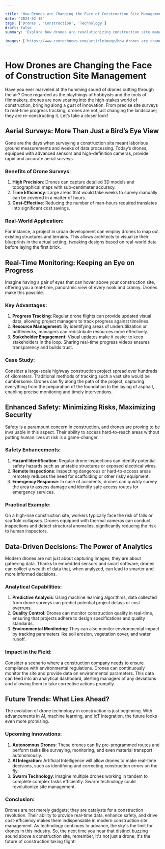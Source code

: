 ```yaml
---

title: 'How Drones are Changing the Face of Construction Site Management'
date: '2024-02-15'
tags: ['Drones', 'Construction', 'Technology']
draft: false
summary: 'Explore how drones are revolutionizing construction site management with real-time data, improved safety, and enhanced efficiency.'

images: ['https://www.contechnews.com/articleimage/how_drones_are_changing_the_face_of_construction_site_management.webp']
---
```


# How Drones are Changing the Face of Construction Site Management

Have you ever marveled at the humming sound of drones cutting through the air? Once regarded as the playthings of hobbyists and the tools of filmmakers, drones are now soaring into the high-stakes world of construction, bringing along a gust of innovation. From precise site surveys to real-time progress tracking, drones are not just changing the landscape; they are re-constructing it. Let’s take a closer look!

## Aerial Surveys: More Than Just a Bird’s Eye View

Gone are the days when surveying a construction site meant laborious ground measurements and weeks of data processing. Today’s drones, equipped with advanced sensors and high-definition cameras, provide rapid and accurate aerial surveys.

### Benefits of Drone Surveys:

1. **High Precision**: Drones can capture detailed 3D models and topographical maps with sub-centimeter accuracy.
2. **Time Efficiency**: Large areas that would take weeks to survey manually can be covered in a matter of hours.
3. **Cost-Effective**: Reducing the number of man-hours required translates into significant cost savings.

### Real-World Application:

For instance, a project in urban development can employ drones to map out existing structures and terrains. This allows architects to visualize their blueprints in the actual setting, tweaking designs based on real-world data before laying the first brick.

## Real-Time Monitoring: Keeping an Eye on Progress

Imagine having a pair of eyes that can hover above your construction site, offering you a real-time, panoramic view of every nook and cranny. Drones make this possible.

### Key Advantages:

1. **Progress Tracking**: Regular drone flights can provide updated visual data, allowing project managers to track progress against timelines.
2. **Resource Management**: By identifying areas of underutilization or bottlenecks, managers can redistribute resources more effectively.
3. **Stakeholder Engagement**: Visual updates make it easier to keep stakeholders in the loop. Sharing real-time progress videos ensures transparency and builds trust.

### Case Study:

Consider a large-scale highway construction project spread over hundreds of kilometers. Traditional methods of tracking such a vast site would be cumbersome. Drones can fly along the path of the project, capturing everything from the preparation of the foundation to the laying of asphalt, enabling precise monitoring and timely interventions.

## Enhanced Safety: Minimizing Risks, Maximizing Security

Safety is a paramount concern in construction, and drones are proving to be invaluable in this aspect. Their ability to access hard-to-reach areas without putting human lives at risk is a game-changer.

### Safety Enhancements:

1. **Hazard Identification**: Regular drone inspections can identify potential safety hazards such as unstable structures or exposed electrical wires.
2. **Remote Inspections**: Inspecting dangerous or hard-to-access areas remotely reduces the need for scaffolding or other risky equipment.
3. **Emergency Response**: In case of accidents, drones can quickly survey the area to assess damage and identify safe access routes for emergency services.

### Practical Example:

On a high-rise construction site, workers typically face the risk of falls or scaffold collapses. Drones equipped with thermal cameras can conduct inspections and detect structural anomalies, significantly reducing the risk to human inspectors.

## Data-Driven Decisions: The Power of Analytics

Modern drones are not just about capturing images; they are about gathering data. Thanks to embedded sensors and smart software, drones can collect a wealth of data that, when analyzed, can lead to smarter and more informed decisions.

### Analytical Capabilities:

1. **Predictive Analysis**: Using machine learning algorithms, data collected from drone surveys can predict potential project delays or cost overruns.
2. **Quality Control**: Drones can monitor construction quality in real-time, ensuring that projects adhere to design specifications and quality standards.
3. **Environmental Monitoring**: They can also monitor environmental impact by tracking parameters like soil erosion, vegetation cover, and water runoff.

### Impact in the Field:

Consider a scenario where a construction company needs to ensure compliance with environmental regulations. Drones can continuously monitor the site and provide data on environmental parameters. This data can feed into an analytical dashboard, alerting managers of any deviations and allowing them to take corrective actions promptly.

## Future Trends: What Lies Ahead?

The evolution of drone technology in construction is just beginning. With advancements in AI, machine learning, and IoT integration, the future looks even more promising.

### Upcoming Innovations:

1. **Autonomous Drones**: These drones can fly pre-programmed routes and perform tasks like surveying, monitoring, and even material transport autonomously.
2. **AI Integration**: Artificial Intelligence will allow drones to make real-time decisions, such as identifying and correcting construction errors on the fly.
3. **Swarm Technology**: Imagine multiple drones working in tandem to complete complex tasks efficiently. Swarm technology could revolutionize site management.

### Conclusion:

Drones are not merely gadgets; they are catalysts for a construction revolution. Their ability to provide real-time data, enhance safety, and drive cost-efficiency makes them indispensable in modern construction site management. As technology continues to advance, the sky's the limit for drones in this industry. So, the next time you hear that distinct buzzing sound above a construction site, remember, it's not just a drone; it's the future of construction taking flight!